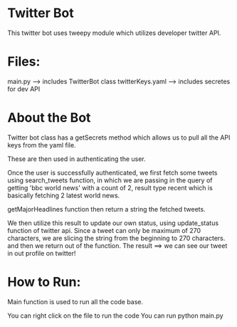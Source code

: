 # Twitter Bot
This twitter bot uses tweepy module which utilizes developer twitter API.

# Files:
main.py --> includes TwitterBot class
twitterKeys.yaml --> includes secretes for dev API

# About the Bot
Twitter bot class has a getSecrets method which allows us to pull all the API keys from the yaml file.

These are then used in authenticating the user.

Once the user is successfully authenticated, we first fetch some tweets using search_tweets function, in which we are passing in the query of getting 'bbc world news' with a count of 2, result type recent which is basically fetching 2 latest world news.

getMajorHeadlines function then return a string the fetched tweets.

We then utilize this result to update our own status, using update_status function of twitter api. Since a tweet can only be maximum of 270 characters, we are slicing the string from the beginning to 270 characters. and then we return out of the function. The result ==> we can see our tweet in out profile on twitter!

# How to Run:
Main function is used to run all the code base.

You can right click on the file to run the code
You can run python main.py
